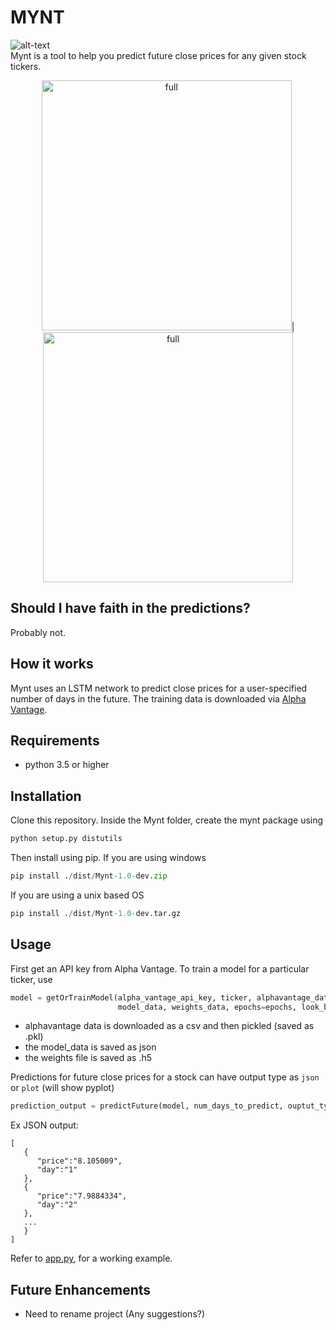 # MYNT
![alt-text](https://img.shields.io/hexpm/l/plug.svg)  
Mynt is a tool to help you predict future close prices for any given stock tickers.

<p align="center">
<img src="https://github.com/driemworks/mynt/blob/master/resources/images/full.PNG?raw=true" alt="full" width="400" height="400">|<img src="https://github.com/driemworks/mynt/blob/master/resources/images/prediction.PNG?raw=true" alt="full" width="400" height="400">
</p>

## Should I have faith in the predictions?
Probably not. 

## How it works
Mynt uses an LSTM network to predict close prices for a user-specified number of days in the future. The training data is downloaded via [Alpha Vantage](https://www.alphavantage.co/).

## Requirements
- python 3.5 or higher

## Installation
Clone this repository. Inside the Mynt folder, create the mynt package using
``` python
python setup.py distutils
```
Then install using pip. If you are using windows
``` python
pip install ./dist/Mynt-1.0-dev.zip
```
If you are using a unix based OS
``` python
pip install ./dist/Mynt-1.0-dev.tar.gz
```

## Usage
First get an API key from Alpha Vantage. 
To train a model for a  particular ticker, use
``` python
model = getOrTrainModel(alpha_vantage_api_key, ticker, alphavantage_data,
						model_data, weights_data, epochs=epochs, look_back=look_back)
```
- alphavantage data is downloaded as a csv and then pickled (saved as .pkl)
- the model_data is saved as json
- the weights file is saved as .h5

Predictions for future close prices for a stock can have output type as `json` or `plot` (will show pyplot)  
``` python
prediction_output = predictFuture(model, num_days_to_predict, ouptut_type)
```
Ex JSON output:
```
[
   {
      "price":"8.105009",
      "day":"1"
   },
   {
      "price":"7.9884334",
      "day":"2"
   },
   ...
   }
]
```
Refer to [app.py](https://github.com/driemworks/mynt/blob/master/examples/app.py), for a working example.

## Future Enhancements
- Need to rename project (Any suggestions?)
  
